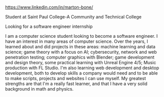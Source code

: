 https://www.linkedin.com/in/marton-bone/

Student at Saint Paul College-A Community and Technical College

Looking for a software engineer internship

I am a computer science student looking to become a software engineer.
I have an interest in many areas of computer science. Over the years, I learned about and did projects in these areas:
machine learning and data science; game theory with a focus on AI; cybersecurity, network and web penetration testing; computer graphics with Blender; game development and design theory, some practical learning with Unreal Engine 4/5; Music production with FL Studio.
I'm also learning web development and desktop development, both to develop skills a company would need and to be able to make scripts, projects and websites I can use myself.
My greatest strengths are that I'm a really fast learner, and that I have a very solid background in math and physics.

